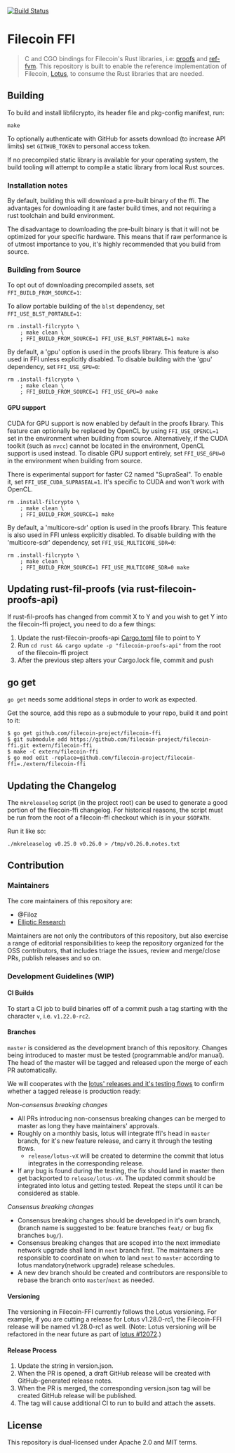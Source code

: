 [![Build Status][circleci-image]][circleci-link]

# Filecoin FFI

> C and CGO bindings for Filecoin's Rust libraries, i.e: [proofs](https://github.com/filecoin-project/rust-fil-proofs) and [ref-fvm](https://github.com/filecoin-project/ref-fvm). This repository is built to enable the reference implementation of Filecoin, [Lotus](https://github.com/filecoin-project/lotus), to consume the Rust libraries that are needed.

## Building

To build and install libfilcrypto, its header file and pkg-config manifest, run:

```shell
make
```

To optionally authenticate with GitHub for assets download (to increase API limits) set `GITHUB_TOKEN` to personal access token.

If no precompiled static library is available for your operating system, the build tooling will attempt to compile a static library from local Rust sources.

### Installation notes

By default, building this will download a pre-built binary of the ffi. The advantages for downloading it are faster build times, and not requiring a rust toolchain and build environment.

The disadvantage to downloading the pre-built binary is that it will not be optimized for your specific hardware. This means that if raw performance is of utmost importance to you, it's highly recommended that you build from source.

### Building from Source

To opt out of downloading precompiled assets, set `FFI_BUILD_FROM_SOURCE=1`:

To allow portable building of the `blst` dependency, set `FFI_USE_BLST_PORTABLE=1`:

```shell
rm .install-filcrypto \
    ; make clean \
    ; FFI_BUILD_FROM_SOURCE=1 FFI_USE_BLST_PORTABLE=1 make
```

By default, a 'gpu' option is used in the proofs library. This feature is also used in FFI unless explicitly disabled. To disable building with the 'gpu' dependency, set `FFI_USE_GPU=0`:

```shell
rm .install-filcrypto \
    ; make clean \
    ; FFI_BUILD_FROM_SOURCE=1 FFI_USE_GPU=0 make
```

#### GPU support

CUDA for GPU support is now enabled by default in the proofs library. This feature can optionally be replaced by OpenCL by using `FFI_USE_OPENCL=1` set in the environment when building from source. Alternatively, if the CUDA toolkit (such as `nvcc`) cannot be located in the environment, OpenCL support is used instead. To disable GPU support entirely, set `FFI_USE_GPU=0` in the environment when building from source.

There is experimental support for faster C2 named "SupraSeal". To enable it, set `FFI_USE_CUDA_SUPRASEAL=1`. It's specific to CUDA and won't work with OpenCL.

```shell
rm .install-filcrypto \
    ; make clean \
    ; FFI_BUILD_FROM_SOURCE=1 make
```

By default, a 'multicore-sdr' option is used in the proofs library. This feature is also used in FFI unless explicitly disabled. To disable building with the 'multicore-sdr' dependency, set `FFI_USE_MULTICORE_SDR=0`:

```shell
rm .install-filcrypto \
    ; make clean \
    ; FFI_BUILD_FROM_SOURCE=1 FFI_USE_MULTICORE_SDR=0 make
```

## Updating rust-fil-proofs (via rust-filecoin-proofs-api)

If rust-fil-proofs has changed from commit X to Y and you wish to get Y into the filecoin-ffi project, you need to do a few things:

1. Update the rust-filecoin-proofs-api [Cargo.toml][1] file to point to Y
2. Run `cd rust && cargo update -p "filecoin-proofs-api"` from the root of the filecoin-ffi project
3. After the previous step alters your Cargo.lock file, commit and push

## go get

`go get` needs some additional steps in order to work as expected.

Get the source, add this repo as a submodule to your repo, build it and point to it:

```shell
$ go get github.com/filecoin-project/filecoin-ffi
$ git submodule add https://github.com/filecoin-project/filecoin-ffi.git extern/filecoin-ffi
$ make -C extern/filecoin-ffi
$ go mod edit -replace=github.com/filecoin-project/filecoin-ffi=./extern/filecoin-ffi
```

## Updating the Changelog

The `mkreleaselog` script (in the project root) can be used to generate a good
portion of the filecoin-ffi changelog. For historical reasons, the script must
be run from the root of a filecoin-ffi checkout which is in your `$GOPATH`.

Run it like so:

```shell
./mkreleaselog v0.25.0 v0.26.0 > /tmp/v0.26.0.notes.txt
```

## Contribution 

### Maintainers

The core maintainers of this repository are:
- @Filoz
- [Elliptic Research](https://www.ellipticresearch.com/)

Maintainers are not only the contributors of this repository, but also exercise a range of editorial responsibilities to keep the repository organized for the OSS contributors, that includes triage the issues, review and merge/close PRs, publish releases and so on.

### Development Guidelines (WIP)

#### CI Builds

To start a CI job to build binaries off of a commit push a tag starting with the character `v`, i.e. `v1.22.0-rc2`.

#### Branches

`master` is considered as the development branch of this repository. Changes being introduced to master must be tested (programmable and/or manual). The head of the master will be tagged and released upon the merge of each PR automatically.

We will cooperates with the [lotus' releases and it's testing flows](https://github.com/filecoin-project/lotus/blob/0c91b0dc1012c3e54b305a76bb25fb68390adf9d/LOTUS_RELEASE_FLOW.md?plain=1#L50) to confirm whether a tagged release is production ready:

*Non-consensus breaking changes*
- All PRs introducing non-consensus breaking changes can be merged to master as long they have maintainers' approvals.
- Roughly on a monthly basis, lotus will integrate ffi's head in `master` branch, for it's new feature release, and carry it through the testing flows.
  - `release/lotus-vX` will be created to determine the commit that lotus integrates in the corresponding release.
- If any bug is found during the testing, the fix should land in master then get backported to `release/lotus-vX`. The updated commit should be integrated into lotus and getting tested. Repeat the steps until it can be considered as stable.

*Consensus breaking changes*
- Consensus breaking changes should be developed in it's own branch, (branch name is suggested to be: feature branches `feat/` or bug fix branches `bug/`). 
- Consensus breaking changes that are scoped into the next immediate network upgrade shall land in `next` branch first. The maintainers are responsible to coordinate on when to land `next` to `master` according to lotus mandatory(network upgrade) release schedules.
- A new dev branch should be created and contributors are responsible to rebase the branch onto `master`/`next` as needed.

#### Versioning

The versioning in Filecoin-FFI currently follows the Lotus versioning.  For example, if you are cutting a release for Lotus v1.28.0-rc1, the Filecoin-FFI release will be named v1.28.0-rc1 as well.  (Note: Lotus versioning will be refactored in the near future as part of [lotus #12072](https://github.com/filecoin-project/lotus/issues/12072).)

#### Release Process

1. Update the string in version.json. 
2. When the PR is opened, a draft GitHub release will be created with GitHub-generated release notes.
3. When the PR is merged, the corresponding version.json tag will be created GitHub release will be published.
4. The tag will cause additional CI to run to build and attach the assets.

## License

This repository is dual-licensed under Apache 2.0 and MIT terms.

[1]: https://github.com/filecoin-project/rust-filecoin-proofs-api/commit/61fde0e581cc38abc4e13dbe96145c9ad2f1f0f5

[circleci-image]: https://circleci.com/gh/filecoin-project/filecoin-ffi.svg?branch=master&style=shield
[circleci-link]: https://app.circleci.com/pipelines/github/filecoin-project/filecoin-ffi?branch=master
